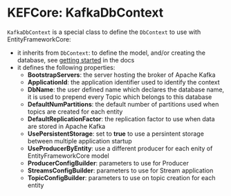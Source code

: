 # KEFCore: KafkaDbContext

`KafkaDbContext` is a special class to define the `DbContext` to use with EntityFrameworkCore:
- it inherits from `DbContext`: to define the model, and/or creating the database, see [getting started](https://docs.microsoft.com/ef/core/get-started/) in the docs
- it defines the following properties:
  - **BootstrapServers**: the server hosting the broker of Apache Kafka
  - **ApplicationId**: the application identifier used to identify the context
  - **DbName**: the user defined name which declares the database name, it is used to prepend every Topic which belongs to this database
  - **DefaultNumPartitions**: the default number of partitions used when topics are created for each entity
  - **DefaultReplicationFactor**: the replication factor to use when data are stored in Apache Kafka
  - **UsePersistentStorage**: set to **true** to use a persintent storage between multiple application startup
  - **UseProducerByEntity**: use a different producer for each enity of EntityFrameworkCore model
  - **ProducerConfigBuilder**: parameters to use for Producer
  - **StreamsConfigBuilder**: parameters to use for Stream application
  - **TopicConfigBuilder**: parameters to use on topic creation for each entity

